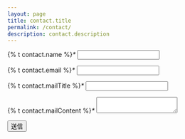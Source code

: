 ```yaml
---
layout: page
title: contact.title
permalink: /contact/
description: contact.description
---
```

<!-- class, action, methodを変更しないでください -->
<form class="formrun" action="https://form.run/api/v1/r/2rz6tr2zx0b73fmm12myjr0l" method="post">
  <!-- ↓自由に要素を追加・編集することができます -->
  <p>
    <label>{% t contact.name %}<i class="required">*</i></label>
    <input name="お名前" type="text" data-formrun-required>
  </ｐ>

  <p>
    <label>{% t contact.email %}<i class="required">*</i></label>
    <input name="メールアドレス" data-formrun-type="email_confirmation" data-formrun-required>
  </p>

  <p>
    <label>{% t contact.mailTitle %}<i class="required">*</i></label>
    <input name="件名" type="text" data-formrun-required>
  </p>

  <p>
    <label>{% t contact.mailContent %}<i class="required">*</i></label>
    <textarea name="お問い合わせ" data-formrun-required></textarea>
  </p>

  <!-- ボット投稿をブロックするためのタグ -->
  <p class="_formrun_gotcha">
    <style media="screen">._formrun_gotcha {position:absolute!important;height:1px;width:1px;overflow:hidden;}</style>
    <label for="_formrun_gotcha">If you are a human, ignore this field</label>
    <input type="text" name="_formrun_gotcha" id="_formrun_gotcha" tabindex="-1">
  </p>

  <button type="submit" data-formrun-error-text="未入力の項目があります" data-formrun-submitting-text="送信中...">送信</button>
</form>
